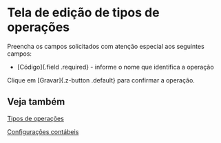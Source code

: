 # Tela de edição de tipos de operações

Preencha os campos solicitados com atenção especial aos seguintes campos:

* [Código]{.field .required} - informe o nome que identifica a operação

Clique em [Gravar]{.z-button .default} para confirmar a operação.

## Veja também

[Tipos de operações](operationType)

[Configurações contábeis](operationTypeAccount)